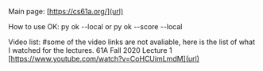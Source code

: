 Main page: [https://cs61a.org/](url)

How to use OK: py ok --local or py ok --score --local

Video list: #some of the video links are not avaliable, here is the list of what I watched for the lectures.
61A Fall 2020 Lecture 1  [https://www.youtube.com/watch?v=CoHCUimLmdM](url)
